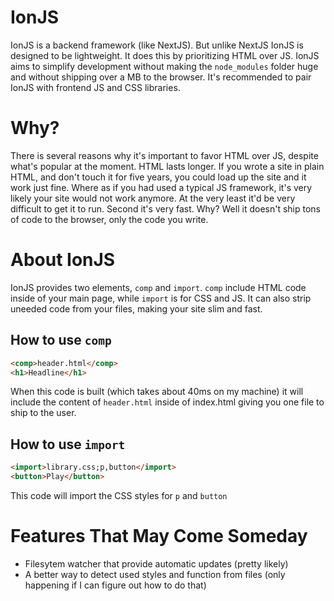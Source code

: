 # IonJS
IonJS is a backend framework (like NextJS). But unlike NextJS IonJS is designed to be lightweight. It does this by prioritizing HTML over JS. IonJS aims to simplify development without making the ```node_modules``` folder huge and without shipping over a MB to the browser. It's recommended to pair IonJS with frontend JS and CSS libraries.

# Why?
There is several reasons why it's important to favor HTML over JS, despite what's popular at the moment. HTML lasts longer. If you wrote a site in plain HTML, and don't touch it for five years, you could load up the site and it work just fine. Where as if you had used a typical JS framework, it's very likely your site would not work anymore. At the very least it'd be very difficult to get it to run. Second it's very fast. Why? Well it doesn't ship tons of code to the browser, only the code you write.

# About IonJS
IonJS provides two elements, `comp` and `import`. `comp` include HTML code inside of your main page, while `import` is for CSS and JS. It can also strip uneeded code from your files, making your site slim and fast.

## How to use ```comp```
```html
<comp>header.html</comp>
<h1>Headline</h1>
```
   
When this code is built (which takes about 40ms on my machine) it will include the content of ```header.html``` inside of index.html giving you one file to ship to the user.
 
## How to use ```import```
```html
<import>library.css;p,button</import>
<button>Play</button>
```
This code will import the CSS styles for ```p``` and ```button```

# Features That May Come Someday
* Filesytem watcher that provide automatic updates (pretty likely)
* A better way to detect used styles and function from files (only happening if I can figure out how to do that)

